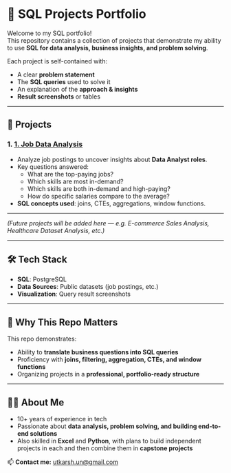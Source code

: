 # 📂 SQL Projects Portfolio

Welcome to my SQL portfolio!  
This repository contains a collection of projects that demonstrate my ability to use **SQL for data analysis, business insights, and problem solving**.  

Each project is self-contained with:
- A clear **problem statement**  
- The **SQL queries** used to solve it  
- An explanation of the **approach & insights**  
- **Result screenshots** or tables  

---

## 🚀 Projects

### 1. [1. Job Data Analysis](./Job%20Data%20Analysis)
- Analyze job postings to uncover insights about **Data Analyst roles**.
- Key questions answered:
  - What are the top-paying jobs?
  - Which skills are most in-demand?
  - Which skills are both in-demand and high-paying?
  - How do specific salaries compare to the average?
- **SQL concepts used**: joins, CTEs, aggregations, window functions.

---

*(Future projects will be added here — e.g. E-commerce Sales Analysis, Healthcare Dataset Analysis, etc.)*

---

## 🛠️ Tech Stack
- **SQL**: PostgreSQL  
- **Data Sources**: Public datasets (job postings, etc.)  
- **Visualization**: Query result screenshots  

---

## 📌 Why This Repo Matters
This repo demonstrates:
- Ability to **translate business questions into SQL queries**  
- Proficiency with **joins, filtering, aggregation, CTEs, and window functions**  
- Organizing projects in a **professional, portfolio-ready structure**  

---

## 👨‍💻 About Me
- 10+ years of experience in tech  
- Passionate about **data analysis, problem solving, and building end-to-end solutions**  
- Also skilled in **Excel** and **Python**, with plans to build independent projects in each and then combine them in **capstone projects**  

📫 **Contact me:** utkarsh.un@gmail.com
